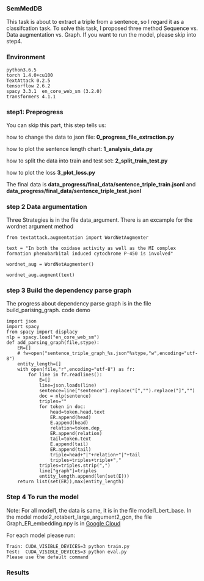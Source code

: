 ### SemMedDB
This task is about to extract a triple from a sentence, so I regard it as a classifcation task. To solve this task, I proposed three method Sequence vs. Data augmentation vs. Graph. If you want to run the model, please skip into step4.

### Environment

```
python3.6.5
torch 1.4.0+cu100
TextAttack 0.2.5
tensorflow 2.6.2
spacy 3.3.1  en_core_web_sm (3.2.0)
transformers 4.1.1
```
### step1: Preprogress
You can skip this part, this step tells us:

how to change the data to json file: **0_progress_file_extraction.py**

how to plot the sentence length chart: **1_analysis_data.py**

how to split the data into train and test set: **2_split_train_test.py** 

how to plot the loss **3_plot_loss.py**

The final data is **data_progress/final_data/sentence_triple_train.jsonl** and **data_progress/final_data/sentence_triple_test.jsonl**

### step 2 Data argumentation
Three Strategies is in the file data_argument. There is an excample for the wordnet argument method

```
from textattack.augmentation import WordNetAugmenter

text = "In both the oxidase activity as well as the MI complex formation phenobarbital induced cytochrome P-450 is involved"

wordnet_aug = WordNetAugmenter()

wordnet_aug.augment(text)
```
### step 3 Build the dependency parse graph
The progress about dependency parse graph is in the file  build_parising_graph.
code demo

```
import json
import spacy
from spacy import displacy
nlp = spacy.load("en_core_web_sm")
def add_parsing_graph(file,stype):
    ER=[]
    # fw=open("sentence_triple_graph_%s.json"%stype,"w",encoding="utf-8")
    entity_length=[]
    with open(file,"r",encoding="utf-8") as fr:
        for line in fr.readlines():
            E=[]
            line=json.loads(line)
            sentence=line["sentence"].replace("[","").replace("]","")
            doc = nlp(sentence)
            triples=""
            for token in doc:
                head=token.head.text
                ER.append(head)
                E.append(head)
                relation=token.dep_
                ER.append(relation)
                tail=token.text
                E.append(tail)
                ER.append(tail)
                triple=head+"|"+relation+"|"+tail
                triples=triples+triple+","
            triples=triples.strip(",")
            line["graph"]=triples
            entity_length.append(len(set(E)))
    return list(set(ER)),max(entity_length)
```
### Step 4 To run the model
Note: For all model1, the data is same, it is in the file model1_bert_base. In the model model2_rotabert_large_argument2_gcn, the file Graph_ER_embedding.npy is in [Google Cloud](https://drive.google.com/file/d/1pkjLOq3lxReAqHh9tbw9nIEcaFkza0wp/view?usp=share_link)

For each model please run:
```
Train: CUDA_VISIBLE_DEVICES=3 python train.py
Test:  CUDA_VISIBLE_DEVICES=3 python eval.py
Please use the default command
```
### Results
